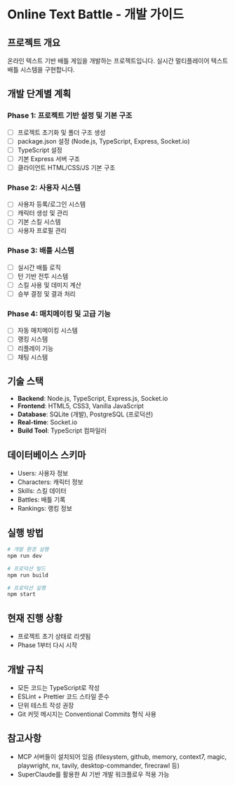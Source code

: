 # Online Text Battle - 개발 가이드

## 프로젝트 개요
온라인 텍스트 기반 배틀 게임을 개발하는 프로젝트입니다. 실시간 멀티플레이어 텍스트 배틀 시스템을 구현합니다.

## 개발 단계별 계획

### Phase 1: 프로젝트 기반 설정 및 기본 구조
- [ ] 프로젝트 초기화 및 폴더 구조 생성
- [ ] package.json 설정 (Node.js, TypeScript, Express, Socket.io)
- [ ] TypeScript 설정
- [ ] 기본 Express 서버 구조
- [ ] 클라이언트 HTML/CSS/JS 기본 구조

### Phase 2: 사용자 시스템
- [ ] 사용자 등록/로그인 시스템
- [ ] 캐릭터 생성 및 관리
- [ ] 기본 스킬 시스템
- [ ] 사용자 프로필 관리

### Phase 3: 배틀 시스템
- [ ] 실시간 배틀 로직
- [ ] 턴 기반 전투 시스템
- [ ] 스킬 사용 및 데미지 계산
- [ ] 승부 결정 및 결과 처리

### Phase 4: 매치메이킹 및 고급 기능
- [ ] 자동 매치메이킹 시스템
- [ ] 랭킹 시스템
- [ ] 리플레이 기능
- [ ] 채팅 시스템

## 기술 스택
- **Backend**: Node.js, TypeScript, Express.js, Socket.io
- **Frontend**: HTML5, CSS3, Vanilla JavaScript
- **Database**: SQLite (개발), PostgreSQL (프로덕션)
- **Real-time**: Socket.io
- **Build Tool**: TypeScript 컴파일러

## 데이터베이스 스키마
- Users: 사용자 정보
- Characters: 캐릭터 정보
- Skills: 스킬 데이터
- Battles: 배틀 기록
- Rankings: 랭킹 정보

## 실행 방법
```bash
# 개발 환경 실행
npm run dev

# 프로덕션 빌드
npm run build

# 프로덕션 실행
npm start
```

## 현재 진행 상황
- 프로젝트 초기 상태로 리셋됨
- Phase 1부터 다시 시작

## 개발 규칙
- 모든 코드는 TypeScript로 작성
- ESLint + Prettier 코드 스타일 준수
- 단위 테스트 작성 권장
- Git 커밋 메시지는 Conventional Commits 형식 사용

## 참고사항
- MCP 서버들이 설치되어 있음 (filesystem, github, memory, context7, magic, playwright, nx, tavily, desktop-commander, firecrawl 등)
- SuperClaude를 활용한 AI 기반 개발 워크플로우 적용 가능